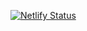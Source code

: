 [![Netlify Status](https://api.netlify.com/api/v1/badges/4df23da8-05c8-40d8-956c-ebd31dcd1118/deploy-status)](https://app.netlify.com/sites/eloquent-hoover-20bfb1/deploys)
